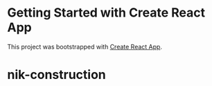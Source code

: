 # Getting Started with Create React App

This project was bootstrapped with [Create React App](https://github.com/facebook/create-react-app).


# nik-construction
